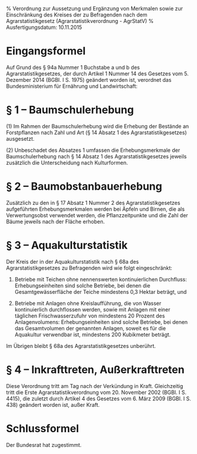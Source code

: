 % Verordnung zur Aussetzung und Ergänzung von Merkmalen sowie zur Einschränkung des Kreises der zu Befragenden nach dem Agrarstatistikgesetz  (Agrarstatistikverordnung - AgrStatV)
% Ausfertigungsdatum: 10.11.2015
 
# Eingangsformel

Auf Grund des § 94a Nummer 1 Buchstabe a und b des Agrarstatistikgesetzes, der durch Artikel 1 Nummer 14 des Gesetzes vom 5. Dezember 2014 (BGBl. I S. 1975) geändert worden ist, verordnet das Bundesministerium für Ernährung und Landwirtschaft:

# § 1 – Baumschulerhebung

(1) Im Rahmen der Baumschulerhebung wird die Erhebung der Bestände an Forstpflanzen nach Zahl und Art (§ 14 Absatz 1 des Agrarstatistikgesetzes) ausgesetzt.

(2) Unbeschadet des Absatzes 1 umfassen die Erhebungsmerkmale der Baumschulerhebung nach § 14 Absatz 1 des Agrarstatistikgesetzes jeweils zusätzlich die Unterscheidung nach Kulturformen.

# § 2 – Baumobstanbauerhebung

Zusätzlich zu den in § 17 Absatz 1 Nummer 2 des Agrarstatistikgesetzes aufgeführten Erhebungsmerkmalen werden bei Äpfeln und Birnen, die als Verwertungsobst verwendet werden, die Pflanzzeitpunkte und die Zahl der Bäume jeweils nach der Fläche erhoben.

# § 3 – Aquakulturstatistik

Der Kreis der in der Aquakulturstatistik nach § 68a des Agrarstatistikgesetzes zu Befragenden wird wie folgt eingeschränkt:

1. Betriebe mit Teichen ohne nennenswerten kontinuierlichen Durchfluss: Erhebungseinheiten sind solche Betriebe, bei denen die Gesamtgewässerfläche der Teiche mindestens 0,3 Hektar beträgt, und

2. Betriebe mit Anlagen ohne Kreislaufführung, die von Wasser kontinuierlich durchflossen werden, sowie mit Anlagen mit einer täglichen Frischwasserzufuhr von mindestens 20 Prozent des Anlagenvolumens: Erhebungseinheiten sind solche Betriebe, bei denen das Gesamtvolumen der genannten Anlagen, soweit es für die Aquakultur verwendbar ist, mindestens 200 Kubikmeter beträgt.

Im Übrigen bleibt § 68a des Agrarstatistikgesetzes unberührt.

# § 4 – Inkrafttreten, Außerkrafttreten

Diese Verordnung tritt am Tag nach der Verkündung in Kraft. Gleichzeitig tritt die Erste Agrarstatistikverordnung vom 20. November 2002 (BGBl. I S. 4415), die zuletzt durch Artikel 4 des Gesetzes vom 6. März 2009 (BGBl. I S. 438) geändert worden ist, außer Kraft.

# Schlussformel

Der Bundesrat hat zugestimmt.
